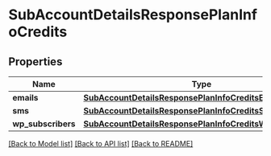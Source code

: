 # SubAccountDetailsResponsePlanInfoCredits

## Properties
Name | Type | Description | Notes
------------ | ------------- | ------------- | -------------
**emails** | [**SubAccountDetailsResponsePlanInfoCreditsEmails**](SubAccountDetailsResponsePlanInfoCreditsEmails.md) |  | [optional] 
**sms** | [**SubAccountDetailsResponsePlanInfoCreditsSms**](SubAccountDetailsResponsePlanInfoCreditsSms.md) |  | [optional] 
**wp_subscribers** | [**SubAccountDetailsResponsePlanInfoCreditsWpSubscribers**](SubAccountDetailsResponsePlanInfoCreditsWpSubscribers.md) |  | [optional] 

[[Back to Model list]](../README.md#documentation-for-models) [[Back to API list]](../README.md#documentation-for-api-endpoints) [[Back to README]](../README.md)


